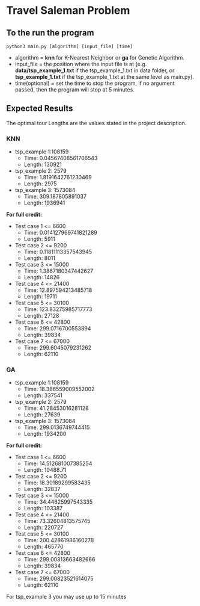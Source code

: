 # Travel Saleman Problem

## To the run the program

```
python3 main.py [algorithm] [input_file] [time]
```

* algorithm = **knn** for K-Nearest Neighbor or **ga** for Genetic Algorithm.
* input_file = the position where the input file is at (e.g. **data/tsp_example_1.txt** if the tsp_example_1.txt in data folder, or **tsp_example_1.txt** if the tsp_example_1.txt at the same level as main.py).
* time(optional) = set the time to stop the program, if no argument passed, then the program will stop at 5 minutes.

## Expected Results
The optimal tour Lengths are the values stated in the project description.

### KNN

* tsp_example 1:108159
    * Time: 0.04567408561706543
    * Length: 130921
* tsp_example 2: 2579 
    * Time: 1.8191642761230469
    * Length: 2975
* tsp_example 3: 1573084
    * Time: 309.187805891037
    * Length: 1936941

**For full credit:**

* Test case 1 <= 6600
    * Time: 0.014127969741821289
    * Length: 5911
* Test case 2 <= 9200
    * Time: 0.11811113357543945
    * Length: 8011
* Test case 3 <= 15000
    * Time: 1.3867180347442627
    * Length: 14826
* Test case 4 <= 21400
    * Time: 12.897594213485718
    * Length: 19711 
* Test case 5 <= 30100
    * Time: 123.83275985717773
    * Length: 27128
* Test case 6 <= 42800
    * Time: 299.0716700553894
    * Length: 39834
* Test case 7 <= 67000
    * Time: 299.6045079231262
    * Length: 62110

### GA
* tsp_example 1:108159
    * Time: 18.386559009552002
    * Length: 337541
* tsp_example 2: 2579 
    * Time: 41.28453016281128
    * Length: 27639
* tsp_example 3: 1573084
    * Time: 299.0136749744415
    * Length: 1934200

**For full credit:**

* Test case 1 <= 6600
    * Time: 14.512681007385254
    * Length: 10488.71
* Test case 2 <= 9200
    * Time: 18.30189299583435
    * Length: 32837
* Test case 3 <= 15000
    * Time: 34.44625997543335
    * Length: 103387
* Test case 4 <= 21400
    * Time: 73.32604813575745
    * Length: 220727
* Test case 5 <= 30100
    * Time: 200.42861986160278
    * Length: 465770
* Test case 6 <= 42800
    * Time: 299.00313663482666
    * Length: 39834
*  Test case 7 <= 67000
    * Time: 299.00823521614075
    * Length: 62110

For tsp_example 3 you may use up to 15 minutes